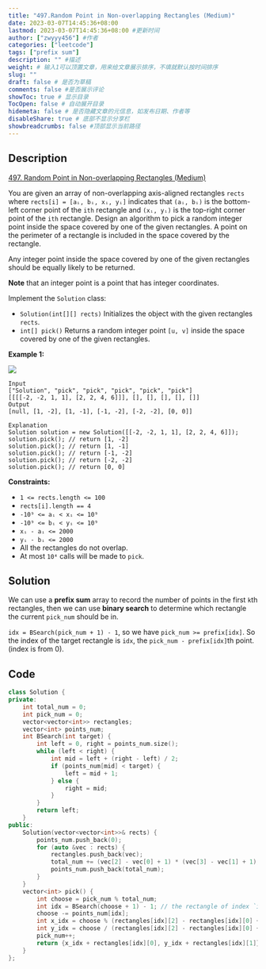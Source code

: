 ```yaml
---
title: "497.Random Point in Non-overlapping Rectangles (Medium)"
date: 2023-03-07T14:45:36+08:00
lastmod: 2023-03-07T14:45:36+08:00 #更新时间
author: ["zwyyy456"] #作者
categories: ["leetcode"]
tags: ["prefix sum"]
description: "" #描述
weight: # 输入1可以顶置文章，用来给文章展示排序，不填就默认按时间排序
slug: ""
draft: false # 是否为草稿
comments: false #是否展示评论
showToc: true # 显示目录
TocOpen: false # 自动展开目录
hidemeta: false # 是否隐藏文章的元信息，如发布日期、作者等
disableShare: true # 底部不显示分享栏
showbreadcrumbs: false #顶部显示当前路径
---
```

## Description
[497. Random Point in Non-overlapping Rectangles (Medium)](https://leetcode.com/problems/random-point-in-non-overlapping-rectangles/)

You are given an array of non-overlapping axis-aligned rectangles `rects` where `rects[i] = [aᵢ, bᵢ,
xᵢ, yᵢ]` indicates that `(aᵢ, bᵢ)` is the bottom-left corner point of the `ith` rectangle and `(xᵢ,
yᵢ)` is the top-right corner point of the `ith` rectangle. Design an algorithm to pick a random
integer point inside the space covered by one of the given rectangles. A point on the perimeter of a
rectangle is included in the space covered by the rectangle.

Any integer point inside the space covered by one of the given rectangles should be equally likely
to be returned.

**Note** that an integer point is a point that has integer coordinates.

Implement the `Solution` class:

- `Solution(int[][] rects)` Initializes the object with the given rectangles `rects`.
- `int[] pick()` Returns a random integer point `[u, v]` inside the space covered by one of the
given rectangles.

**Example 1:**

![](https://pic-upyun.zwyyy456.tech/smms/2023-12-26-065500.jpg)

```
Input
["Solution", "pick", "pick", "pick", "pick", "pick"]
[[[[-2, -2, 1, 1], [2, 2, 4, 6]]], [], [], [], [], []]
Output
[null, [1, -2], [1, -1], [-1, -2], [-2, -2], [0, 0]]

Explanation
Solution solution = new Solution([[-2, -2, 1, 1], [2, 2, 4, 6]]);
solution.pick(); // return [1, -2]
solution.pick(); // return [1, -1]
solution.pick(); // return [-1, -2]
solution.pick(); // return [-2, -2]
solution.pick(); // return [0, 0]

```

**Constraints:**

- `1 <= rects.length <= 100`
- `rects[i].length == 4`
- `-10⁹ <= aᵢ < xᵢ <= 10⁹`
- `-10⁹ <= bᵢ < yᵢ <= 10⁹`
- `xᵢ - aᵢ <= 2000`
- `yᵢ - bᵢ <= 2000`
- All the rectangles do not overlap.
- At most `10⁴` calls will be made to `pick`.

## Solution
We can use a **prefix sum** array to record the number of points in the first `k`th rectangles, then we can use **binary search** to determine which rectangle the current `pick_num` should be in.

`idx = BSearch(pick_num + 1) - 1`, so we have `pick_num >= prefix[idx]`. So the index of the target rectangle is `idx`, the `pick_num - prefix[idx]`th point.(index is from $0$).

## Code
```cpp
class Solution {
private:
    int total_num = 0;
    int pick_num = 0;
    vector<vector<int>> rectangles;
    vector<int> points_num;
    int BSearch(int target) {
        int left = 0, right = points_num.size();
        while (left < right) {
            int mid = left + (right - left) / 2;
            if (points_num[mid] < target) {
                left = mid + 1;
            } else {
                right = mid;
            }
        }
        return left;
    }
public:
    Solution(vector<vector<int>>& rects) {
        points_num.push_back(0);
        for (auto &vec : rects) {
            rectangles.push_back(vec);
            total_num += (vec[2] - vec[0] + 1) * (vec[3] - vec[1] + 1);
            points_num.push_back(total_num);
        }
    }
    vector<int> pick() {
        int choose = pick_num % total_num;
        int idx = BSearch(choose + 1) - 1; // the rectangle of index `idx`
        choose -= points_num[idx]; 
        int x_idx = choose % (rectangles[idx][2] - rectangles[idx][0] + 1); 
        int y_idx = choose / (rectangles[idx][2] - rectangles[idx][0] + 1);
        pick_num++;
        return {x_idx + rectangles[idx][0], y_idx + rectangles[idx][1]};
    }
};
```